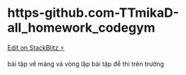 # https-github.com-TTmikaD-all_homework_codegym

[Edit on StackBlitz ⚡️](https://stackblitz.com/edit/web-platform-mahpgu)

<!-- số ngày tháng: Sai rồi. Có nhập thông tin năm đâu thì sao tính được năm nhuận? Check lại code cho chị nhé
đã fixed -->

<!-- giá của hoa quả: Tại sao giao diện lại dùng thẻ ul-li làm gì? Chị chưa hiểu mục đích. Em có thể dùng thẻ datalist -- tham khảo bài anh Thăng nhé;
Ngoài ra nên đặt 1 biến price; trong switch sẽ gán giá trị cho biến price. Cuối cùng mới thao tác document.write -->

<!-- tính lịch âm: Bài này e chưa test à, có chạy được đâu:
1, lấy sai tên biến
2, đặt class nhưng lại lấy id
3, check lại label -->

bài tập về mảng và vòng lặp
bài tập để thi trên trường
